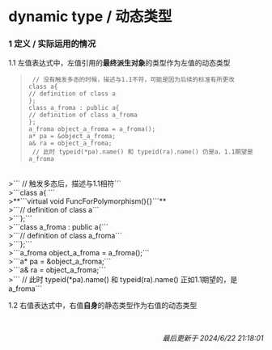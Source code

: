 # dynamic type / 动态类型<br>
### 1 定义 / 实际运用的情况<br>
1.1 左值表达式中，左值引用的**最终派生对象**的类型作为左值的动态类型<br>
>``` // 没有触发多态的时候，描述与1.1不符，可能是因为后续的标准有所更改```<br>
>```class a{ ```<br>
>```// definition of class a```<br> 
>```};```<br>
>```class a_froma : public a{```<br> 
>```// definition of class a_froma```<br> 
>```};```<br> 
>```a_froma object_a_froma = a_froma();```<br>
>```a* pa = &object_a_froma;```<br>
>```a& ra = object_a_froma;```<br>
>``` // 此时 typeid(*pa).name() 和 typeid(ra).name() 仍是a，1.1期望是a_froma```<br>

<br>
>``` // 触发多态后，描述与1.1相符```<br>
>```class a{ ```<br>
>**```virtual void FuncForPolymorphism(){}```**<br>
>```// definition of class a```<br> 
>```};```<br>
>```class a_froma : public a{```<br> 
>```// definition of class a_froma```<br> 
>```};```<br> 
>```a_froma object_a_froma = a_froma();```<br>
>```a* pa = &object_a_froma;```<br>
>```a& ra = object_a_froma;```<br>
>``` // 此时 typeid(*pa).name() 和 typeid(ra).name() 正如1.1期望的，是a_froma```<br>

1.2 右值表达式中，右值**自身**的静态类型作为右值的动态类型<br>



<br><p align="right">*最后更新于 2024/6/22 21:18:01*